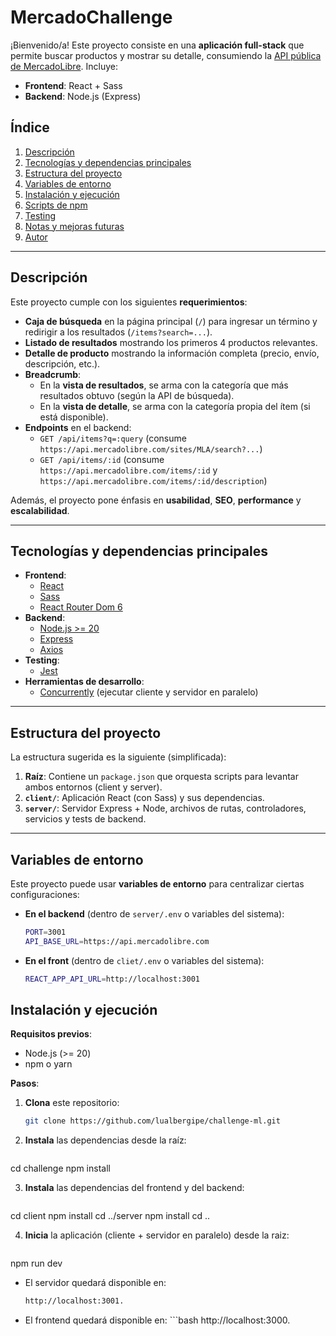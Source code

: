 # MercadoChallenge

¡Bienvenido/a! Este proyecto consiste en una **aplicación full-stack** que permite buscar productos y mostrar su detalle, consumiendo la [API pública de MercadoLibre](https://developers.mercadolibre.com/). Incluye:

- **Frontend**: React + Sass  
- **Backend**: Node.js (Express)

## Índice

1. [Descripción](#descripción)  
2. [Tecnologías y dependencias principales](#tecnologías-y-dependencias-principales)  
3. [Estructura del proyecto](#estructura-del-proyecto)  
4. [Variables de entorno](#variables-de-entorno)  
5. [Instalación y ejecución](#instalación-y-ejecución)  
6. [Scripts de npm](#scripts-de-npm)  
7. [Testing](#testing)  
8. [Notas y mejoras futuras](#notas-y-mejoras-futuras)  
9. [Autor](#autor)  

---

## Descripción

Este proyecto cumple con los siguientes **requerimientos**:

- **Caja de búsqueda** en la página principal (`/`) para ingresar un término y redirigir a los resultados (`/items?search=...`).
- **Listado de resultados** mostrando los primeros 4 productos relevantes.
- **Detalle de producto** mostrando la información completa (precio, envío, descripción, etc.).
- **Breadcrumb**:
  - En la **vista de resultados**, se arma con la categoría que más resultados obtuvo (según la API de búsqueda).
  - En la **vista de detalle**, se arma con la categoría propia del ítem (si está disponible).
- **Endpoints** en el backend:
  - `GET /api/items?q=:query` (consume `https://api.mercadolibre.com/sites/MLA/search?...`)
  - `GET /api/items/:id` (consume `https://api.mercadolibre.com/items/:id` y `https://api.mercadolibre.com/items/:id/description`)

Además, el proyecto pone énfasis en **usabilidad**, **SEO**, **performance** y **escalabilidad**.

---

## Tecnologías y dependencias principales

- **Frontend**:
  - [React](https://reactjs.org/)
  - [Sass](https://sass-lang.com/)  
  - [React Router Dom 6](https://reactrouter.com/en/main)
- **Backend**:
  - [Node.js >= 20](https://nodejs.org/en)
  - [Express](https://expressjs.com/)
  - [Axios](https://axios-http.com/)
- **Testing**:
  - [Jest](https://jestjs.io/)  
- **Herramientas de desarrollo**:
  - [Concurrently](https://www.npmjs.com/package/concurrently) (ejecutar cliente y servidor en paralelo)

---

## Estructura del proyecto

La estructura sugerida es la siguiente (simplificada):


1. **Raíz**: Contiene un `package.json` que orquesta scripts para levantar ambos entornos (client y server).  
2. **`client/`**: Aplicación React (con Sass) y sus dependencias.  
3. **`server/`**: Servidor Express + Node, archivos de rutas, controladores, servicios y tests de backend.

---

## Variables de entorno

Este proyecto puede usar **variables de entorno** para centralizar ciertas configuraciones:

- **En el backend** (dentro de `server/.env` o variables del sistema):
  ```bash
  PORT=3001
  API_BASE_URL=https://api.mercadolibre.com

- **En el front** (dentro de `cliet/.env` o variables del sistema):
  ```bash
  REACT_APP_API_URL=http://localhost:3001

## Instalación y ejecución

**Requisitos previos**:
- Node.js (>= 20)
- npm o yarn

**Pasos**:

1. **Clona** este repositorio:
   ```bash
   git clone https://github.com/lualbergipe/challenge-ml.git

2. **Instala** las dependencias desde la raíz:
    ```bash
  cd challenge
  npm install

3. **Instala** las dependencias del frontend y del backend:
    ```bash
  cd client
  npm install
  cd ../server
  npm install
  cd ..

4. **Inicia** la aplicación (cliente + servidor en paralelo) desde la raiz:
    ```bash
  npm run dev

- El servidor quedará disponible en:
    ```bash
  http://localhost:3001.
- El frontend quedará disponible en:
      ```bash
     http://localhost:3000.